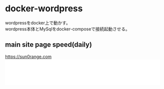 # docker-wordpress

wordpressをdocker上で動かす。  
wordpress本体とMySqlをdocker-composeで接続起動させる。


## main site page speed(daily)
https://sun0range.com  
<img alt="pagespeed" src="./github-metrics-pagespeed.svg" />
